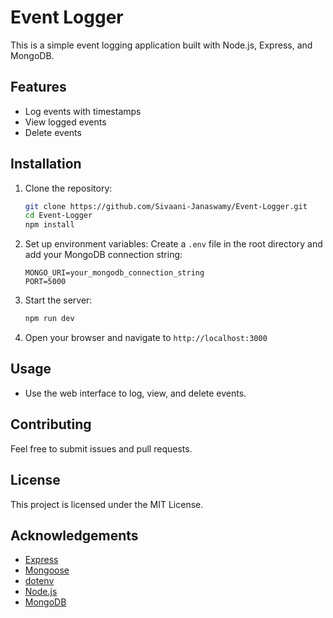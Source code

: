 # Event Logger
This is a simple event logging application built with Node.js, Express, and MongoDB.
## Features
- Log events with timestamps    
- View logged events
- Delete events
## Installation
1. Clone the repository:
   ```bash
   git clone https://github.com/Sivaani-Janaswamy/Event-Logger.git
   cd Event-Logger
   npm install
2. Set up environment variables:
   Create a `.env` file in the root directory and add your MongoDB connection string:
   ```plaintext
   MONGO_URI=your_mongodb_connection_string
   PORT=5000
   ```  
3. Start the server:
   ```bash
   npm run dev
   ```      
4. Open your browser and navigate to `http://localhost:3000`
## Usage
- Use the web interface to log, view, and delete events.
## Contributing 
Feel free to submit issues and pull requests.
## License
This project is licensed under the MIT License.
## Acknowledgements
- [Express](https://expressjs.com/)
- [Mongoose](https://mongoosejs.com/)
- [dotenv](https://www.npmjs.com/package/dotenv)        <br />
- [Node.js](https://nodejs.org/)
- [MongoDB](https://www.mongodb.com/)
